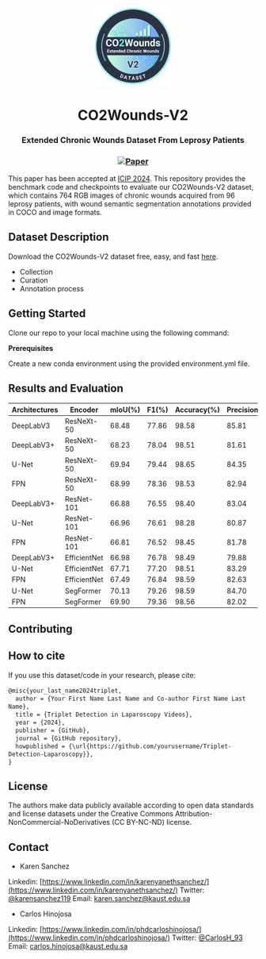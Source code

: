 <div align="center">
  <img src="https://github.com/simatec-uis/CO2Wounds-V2/blob/main/figures/logo.png" alt="Logo" width="160"/>
  <h1>CO2Wounds-V2</h1>
  <h2 style="font-size: 16px;">Extended Chronic Wounds Dataset From Leprosy Patients</h2>
  <h3>
    <a href="https://arxiv.org/pdf/2408.10827">
      <img src="https://img.shields.io/badge/Paper-pdf-blue" alt="Paper"/>
    </a>
  </h3>
</div>

This paper has been accepted at [ICIP 2024](https://2024.ieeeicip.org/). This repository provides the benchmark code and checkpoints to evaluate our CO2Wounds-V2 dataset, which contains 764 RGB images of chronic wounds acquired from 96 leprosy patients, with wound semantic segmentation annotations provided in COCO and image formats.

## Dataset Description

Download the CO2Wounds-V2 dataset free, easy, and fast [here](https://ieee-dataport.org/open-access/co2wounds-v2-extended-chronic-wounds-dataset-leprosy-patients-segmentation-and-detection/).

- Collection
- Curation
- Annotation process

## Getting Started

Clone our repo to your local machine using the following command:

**Prerequisites**

Create a new conda environment using the provided environment.yml file.


## Results and Evaluation

| Architectures  | Encoder      | mIoU(%) | F1(%) | Accuracy(%) | Precision(%)  | Recall(%) | Checkpoints |
|----------------|--------------|-------|-------|-------|-------|------|-------|
| DeepLabV3      | ResNeXt-50   | 68.48 | 77.86 | 98.58 | 85.81 | 78.20 | Link |
| DeepLabV3+     | ResNeXt-50   | 68.23 | 78.04 | 98.51 | 81.61 | 81.69 | Link |
| U-Net          | ResNeXt-50   | 69.94 | 79.44 | 98.65 | 84.35 | 80.31 | Link |
| FPN            | ResNeXt-50   | 68.99 | 78.36 | 98.53 | 82.94 | 81.17 | Link |
| DeepLabV3+     | ResNet-101   | 66.88 | 76.55 | 98.40 | 83.04 | 79.02 | Link |
| U-Net          | ResNet-101   | 66.96 | 76.61 | 98.28 | 80.87 | 81.10 | Link |
| FPN            | ResNet-101   | 66.81 | 76.52 | 98.45 | 81.78 | 79.61 | Link |
| DeepLabV3+     | EfficientNet | 66.98 | 76.78 | 98.49 | 79.88 | 81.86 | Link |
| U-Net          | EfficientNet | 67.71 | 77.20 | 98.51 | 83.29 | 77.80 | Link |
| FPN            | EfficientNet | 67.49 | 76.84 | 98.59 | 82.63 | 80.34 | Link |
| U-Net          | SegFormer    | 70.13 | 79.26 | 98.59 | 84.70 | 81.99 | Link |
| FPN            | SegFormer    | 69.90 | 79.36 | 98.56 | 82.02 | 84.35 | Link |

## Contributing



## How to cite

If you use this dataset/code in your research, please cite:

```bibtext
@misc{your_last_name2024triplet,
  author = {Your First Name Last Name and Co-author First Name Last Name},
  title = {Triplet Detection in Laparoscopy Videos},
  year = {2024},
  publisher = {GitHub},
  journal = {GitHub repository},
  howpublished = {\url{https://github.com/yourusername/Triplet-Detection-Laparoscopy}},
}
```

## License

The authors make data publicly available according to open data standards and license datasets under the Creative Commons Attribution-NonCommercial-NoDerivatives (CC BY-NC-ND) license.

## Contact

- Karen Sanchez

Linkedin: [https://www.linkedin.com/in/karenyanethsanchez/](https://www.linkedin.com/in/karenyanethsanchez/)
Twitter: [@karensanchez119](https://x.com/karensanchez119)
Email: karen.sanchez@kaust.edu.sa

- Carlos Hinojosa

Linkedin: [https://www.linkedin.com/in/phdcarloshinojosa/](https://www.linkedin.com/in/phdcarloshinojosa/)
Twitter: [@CarlosH_93](https://x.com/CarlosH_93)
Email: carlos.hinojosa@kaust.edu.sa


